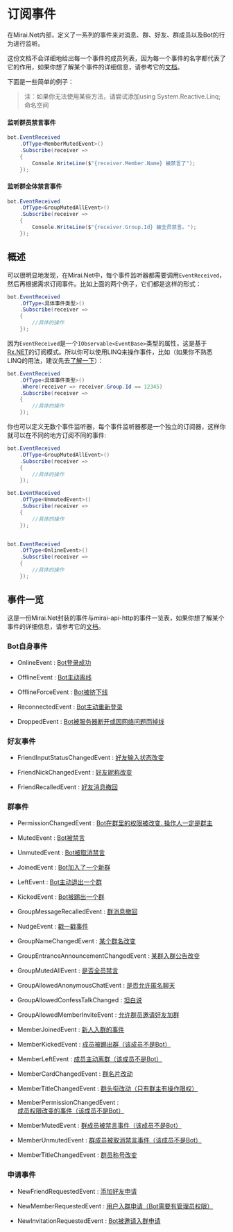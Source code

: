 # 订阅事件

在Mirai.Net内部，定义了一系列的事件来对消息、群、好友、群成员以及Bot的行为进行监听。

这份文档不会详细地给出每一个事件的成员列表，因为每一个事件的名字都代表了它的作用，如果你想了解某个事件的详细信息，请参考它的[文档](https://docs.mirai.mamoe.net/mirai-api-http/api/EventType.html)。

下面是一些简单的例子：

> 注：如果你无法使用某些方法，请尝试添加using System.Reactive.Linq;命名空间

#### 监听群员禁言事件

```cs
bot.EventReceived
    .OfType<MemberMutedEvent>()
    .Subscribe(receiver =>
    {
        Console.WriteLine($"{receiver.Member.Name} 被禁言了");
    });
```

#### 监听群全体禁言事件

```cs
bot.EventReceived
    .OfType<GroupMutedAllEvent>()
    .Subscribe(receiver =>
    {
        Console.WriteLine($"{receiver.Group.Id} 被全员禁言。");
    });
```

## 概述

可以很明显地发现，在Mirai.Net中，每个事件监听器都需要调用`EventReceived`，然后再根据需求订阅事件。比如上面的两个例子，它们都是这样的形式：

```cs
bot.EventReceived
    .OfType<具体事件类型>()
    .Subscribe(receiver =>
    {
        //具体的操作
    });
```

因为`EventReceived`是一个`IObservable<EventBase>`类型的属性，这是基于[Rx.NET](https://github.com/dotnet/reactive)的订阅模式。所以你可以使用LINQ来操作事件，比如（如果你不熟悉LINQ的用法，建议先去[了解一下](/linq.md)）：

```cs
bot.EventReceived
    .OfType<具体事件类型>()
    .Where(receiver => receiver.Group.Id == 12345)
    .Subscribe(receiver =>
    {
        //具体的操作
    });
```

你也可以定义无数个事件监听器，每个事件监听器都是一个独立的订阅器，这样你就可以在不同的地方订阅不同的事件:

```cs
bot.EventReceived
    .OfType<GroupMutedAllEvent>()
    .Subscribe(receiver =>
    {
        //具体的操作
    });

bot.EventReceived
    .OfType<UnmutedEvent>()
    .Subscribe(receiver =>
    {
        //具体的操作
    });


bot.EventReceived
    .OfType<OnlineEvent>()
    .Subscribe(receiver =>
    {
        //具体的操作
    });
```

## 事件一览

这是一份Mirai.Net封装的事件与mirai-api-http的事件一览表，如果你想了解某个事件的详细信息，请参考它的[文档](https://docs.mirai.mamoe.net/mirai-api-http/api/EventType.html)。

### Bot自身事件

+ OnlineEvent : [Bot登录成功](https://docs.mirai.mamoe.net/mirai-api-http/api/EventType.html#bot登录成功)

+ OfflineEvent : [Bot主动离线](https://docs.mirai.mamoe.net/mirai-api-http/api/EventType.html#bot主动离线)

+ OfflineForceEvent : [Bot被挤下线](https://docs.mirai.mamoe.net/mirai-api-http/api/EventType.html#bot被挤下线)

+ ReconnectedEvent : [Bot主动重新登录](https://docs.mirai.mamoe.net/mirai-api-http/api/EventType.html#bot主动重新登录)

+ DroppedEvent : [Bot被服务器断开或因网络问题而掉线](https://docs.mirai.mamoe.net/mirai-api-http/api/EventType.html#bot被服务器断开或因网络问题而掉线)

### 好友事件

+ FriendInputStatusChangedEvent : [好友输入状态改变](https://docs.mirai.mamoe.net/mirai-api-http/api/EventType.html#好友输入状态改变)

+ FriendNickChangedEvent : [好友昵称改变](https://docs.mirai.mamoe.net/mirai-api-http/api/EventType.html#好友昵称改变)

+ FriendRecalledEvent : [好友消息撤回](https://docs.mirai.mamoe.net/mirai-api-http/api/EventType.html#群消息撤回)

### 群事件

+ PermissionChangedEvent : [Bot在群里的权限被改变. 操作人一定是群主](https://docs.mirai.mamoe.net/mirai-api-http/api/EventType.html#bot在群里的权限被改变.操作人一定是群主)

+ MutedEvent : [Bot被禁言](https://docs.mirai.mamoe.net/mirai-api-http/api/EventType.html#bot被禁言)

+ UnmutedEvent : [Bot被取消禁言](https://docs.mirai.mamoe.net/mirai-api-http/api/EventType.html#bot被取消禁言)

+ JoinedEvent : [Bot加入了一个新群](https://docs.mirai.mamoe.net/mirai-api-http/api/EventType.html#bot加入了一个新群)

+ LeftEvent : [Bot主动退出一个群](https://docs.mirai.mamoe.net/mirai-api-http/api/EventType.html#bot主动退出一个群)

+ KickedEvent : [Bot被踢出一个群](https://docs.mirai.mamoe.net/mirai-api-http/api/EventType.html#bot被踢出一个群)

+ GroupMessageRecalledEvent : [群消息撤回](https://docs.mirai.mamoe.net/mirai-api-http/api/EventType.html#群消息撤回)

+ NudgeEvent : [戳一戳事件](https://docs.mirai.mamoe.net/mirai-api-http/api/EventType.html#戳一戳事件)

+ GroupNameChangedEvent : [某个群名改变](https://docs.mirai.mamoe.net/mirai-api-http/api/EventType.html#某个群名改变)

+ GroupEntranceAnnouncementChangedEvent : [某群入群公告改变](https://docs.mirai.mamoe.net/mirai-api-http/api/EventType.html#某群入群公告改变)

+ GroupMutedAllEvent : [是否全员禁言](https://docs.mirai.mamoe.net/mirai-api-http/api/EventType.html#全员禁言)

+ GroupAllowedAnonymousChatEvent : [是否允许匿名聊天](https://docs.mirai.mamoe.net/mirai-api-http/api/EventType.html#匿名聊天)

+ GroupAllowedConfessTalkChanged : [坦白说](https://docs.mirai.mamoe.net/mirai-api-http/api/EventType.html#坦白说)

+ GroupAllowedMemberInviteEvent : [允许群员邀请好友加群](https://docs.mirai.mamoe.net/mirai-api-http/api/EventType.html#允许群员邀请好友加群)

+ MemberJoinedEvent : [新人入群的事件](https://docs.mirai.mamoe.net/mirai-api-http/api/EventType.html#新人入群的事件)

+ MemberKickedEvent : [成员被踢出群（该成员不是Bot）](https://docs.mirai.mamoe.net/mirai-api-http/api/EventType.html#成员被踢出群-该成员不是bot)

+ MemberLeftEvent : [成员主动离群（该成员不是Bot）](https://docs.mirai.mamoe.net/mirai-api-http/api/EventType.html#成员主动离群-该成员不是bot)

+ MemberCardChangedEvent : [群名片改动](https://docs.mirai.mamoe.net/mirai-api-http/api/EventType.html#群名片改动)

+ MemberTitleChangedEvent : [群头衔改动（只有群主有操作限权）](https://docs.mirai.mamoe.net/mirai-api-http/api/EventType.html#群头衔改动-只有群主有操作限权)

+ MemberPermissionChangedEvent : [成员权限改变的事件（该成员不是Bot）](https://docs.mirai.mamoe.net/mirai-api-http/api/EventType.html#成员权限改变的事件-该成员不是bot)

+ MemberMutedEvent : [群成员被禁言事件（该成员不是Bot）](https://docs.mirai.mamoe.net/mirai-api-http/api/EventType.html#群成员被禁言事件-该成员不是bot)

+ MemberUnmutedEvent : [群成员被取消禁言事件（该成员不是Bot）](https://docs.mirai.mamoe.net/mirai-api-http/api/EventType.html#群成员被取消禁言事件-该成员不是bot)

+ MemberTitleChangedEvent : [群员称号改变](https://docs.mirai.mamoe.net/mirai-api-http/api/EventType.html#群员称号改变)

### 申请事件

+ NewFriendRequestedEvent : [添加好友申请](https://docs.mirai.mamoe.net/mirai-api-http/api/EventType.html#添加好友申请)

+ NewMemberRequestedEvent : [用户入群申请（Bot需要有管理员权限）](https://docs.mirai.mamoe.net/mirai-api-http/api/EventType.html#用户入群申请-bot需要有管理员权限)

+ NewInvitationRequestedEvent : [Bot被邀请入群申请](https://docs.mirai.mamoe.net/mirai-api-http/api/EventType.html#bot被邀请入群申请)